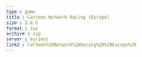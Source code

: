 ```yaml
---
type : game
title : Cartoon Network Racing (Europe)
size : 2.8 G
format : iso
archive : zip
server : myrient
link2 : Cartoon%20Network%20Racing%20%28Europe%29
---
```

